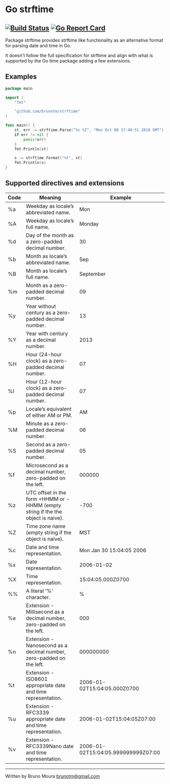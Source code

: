 # Go strftime
[![Build Status](https://travis-ci.org/brunotm/strftime.svg?branch=master)](https://travis-ci.org/brunotm/strftime) [![Go Report Card](https://goreportcard.com/badge/github.com/brunotm/strftime)](https://goreportcard.com/report/github.com/brunotm/strftime)
--------------------
Package strftime provides strftime like functionality as an alternative format for parsing date and time in Go.

It doesn't follow the full specification for strftime and align with what is supported by the Go time package adding a few extensions.


## Examples
```go
package main

import (
	"fmt"

	"github.com/brunotm/strftime"
)

func main() {
	st, err := strftime.Parse("%c %Z", "Mon Oct 08 17:48:51 2018 GMT")
	if err != nil {
		panic(err)
	}
	fmt.Println(st)

	s := strftime.Format("%t", st)
	fmt.Println(s)
}
```


## Supported directives and extensions

| Code   | Meaning    | Example|
|-----------|---------|-------|
|%a|   Weekday as locale’s abbreviated name.|   Mon|
|%A|   Weekday as locale’s full name.|  Monday|
|%d|   Day of the month as a zero-padded decimal number.|       30|
|%b|   Month as locale’s abbreviated name.|     Sep|
|%B|   Month as locale’s full name.|    September|
|%m|   Month as a zero-padded decimal number.|  09|
|%y|   Year without century as a zero-padded decimal number.|   13|
|%Y|   Year with century as a decimal number.|  2013|
|%H|   Hour (24-hour clock) as a zero-padded decimal number.|   07|
|%I|   Hour (12-hour clock) as a zero-padded decimal number.|   07|
|%p|   Locale’s equivalent of either AM or PM.| AM|
|%M|   Minute as a zero-padded decimal number.| 06|
|%S|   Second as a zero-padded decimal number.| 05|
|%f|   Microsecond as a decimal number, zero-padded on the left.|       000000|
|%z|   UTC offset in the form +HHMM or -HHMM (empty string if the the object is naive).| -700|
|%Z|   Time zone name (empty string if the object is naive).| MST|
|%c|   Date and time representation.|   Mon Jan 30 15:04:05 2006|
|%x|   Date representation.|    2006-01-02|
|%X|   Time representation.|    15:04:05.000Z0700|
|%%|   A literal '%' character.|        %|
|%e|   Extension - Millisecond as a decimal number, zero-padded on the left.|       000|
|%n|   Extension - Nanosecond as a decimal number, zero-padded on the left.|        000000000|
|%t|   Extension - ISO8601 appropriate date and time representation.| 2006-01-02T15:04:05.000Z0700|
|%u|   Extension - RFC3339 appropriate date and time representation.| 2006-01-02T15:04:05Z07:00|
|%v|   Extension - RFC3339Nano date and time representation.| 2006-01-02T15:04:05.999999999Z07:00|

---------------------------
Written by Bruno Moura <brunotm@gmail.com>